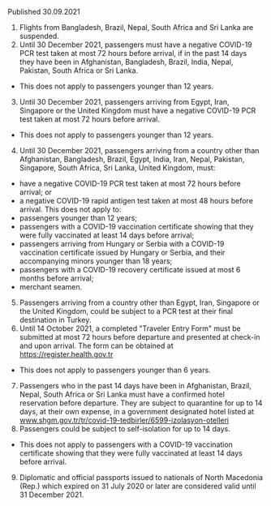 Published 30.09.2021
1. Flights from Bangladesh, Brazil, Nepal, South Africa and Sri Lanka are suspended.
2. Until 30 December 2021, passengers must have a negative COVID-19 PCR test taken at most 72 hours before arrival, if in the past 14 days they have been in Afghanistan, Bangladesh, Brazil, India, Nepal, Pakistan, South Africa or Sri Lanka.
- This does not apply to passengers younger than 12 years.
3. Until 30 December 2021, passengers arriving from Egypt, Iran, Singapore or the United Kingdom must have a negative COVID-19 PCR test taken at most 72 hours before arrival.
- This does not apply to passengers younger than 12 years.
4. Until 30 December 2021, passengers arriving from a country other than Afghanistan, Bangladesh, Brazil, Egypt, India, Iran, Nepal, Pakistan, Singapore, South Africa, Sri Lanka, United Kingdom, must:
- have a negative COVID-19 PCR test taken at most 72 hours before arrival; or
- a negative COVID-19 rapid antigen test taken at most 48 hours before arrival.
This does not apply to:
- passengers younger than 12 years;
- passengers with a COVID-19 vaccination certificate showing that they were fully vaccinated at least 14 days before arrival;
- passengers arriving from Hungary or Serbia with a COVID-19 vaccination certificate issued by Hungary or Serbia, and their accompanying minors younger than 18 years;
- passengers with a COVID-19 recovery certificate issued at most 6 months before arrival;
- merchant seamen.
5. Passengers arriving from a country other than Egypt, Iran, Singapore or the United Kingdom, could be subject to a PCR test at their final destination in Turkey.
6. Until 14 October 2021, a completed "Traveler Entry Form" must be submitted at most 72 hours before departure and presented at check-in and upon arrival. The form can be obtained at <a href="https://register.health.gov.tr">https://register.health.gov.tr</a>
- This does not apply to passengers younger than 6 years.
7. Passengers who in the past 14 days have been in Afghanistan, Brazil, Nepal, South Africa or Sri Lanka must have a confirmed hotel reservation before departure. They are subject to quarantine for up to 14 days, at their own expense, in a government designated hotel listed at <a href="http://www.shgm.gov.tr/tr/covid-19-tedbirler/6599-izolasyon-otelleri">www.shgm.gov.tr/tr/covid-19-tedbirler/6599-izolasyon-otelleri</a>
8. Passengers could be subject to self-isolation for up to 14 days.
- This does not apply to passengers with a COVID-19 vaccination certificate showing that they were fully vaccinated at least 14 days before arrival.
9. Diplomatic and official passports issued to nationals of North Macedonia (Rep.) which expired on 31 July 2020 or later are considered valid until 31 December 2021.